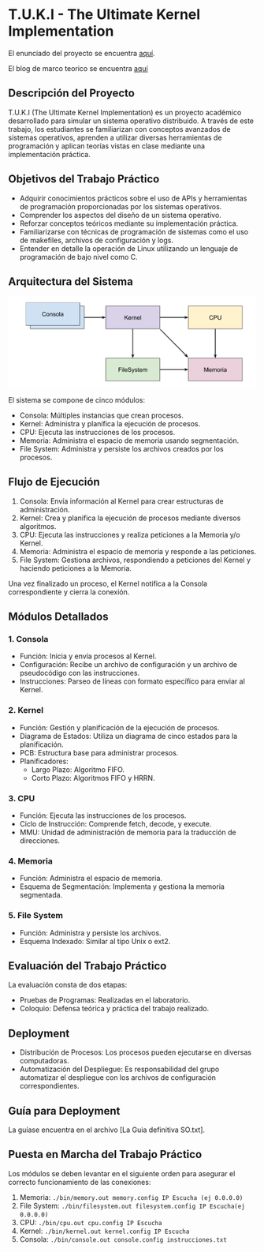 # T.U.K.I - The Ultimate Kernel Implementation

El enunciado del proyecto se encuentra [aquí](https://docs.google.com/document/d/1orfThJsPmMx5uPzbY3wClGhqX8jASMOCUMlWnYAr7cA/edit).

El blog de marco teorico se encuentra [aquí](https://docs.utnso.com.ar/)

## Descripción del Proyecto

T.U.K.I (The Ultimate Kernel Implementation) es un proyecto académico desarrollado para simular un sistema operativo distribuido. A través de este trabajo, los estudiantes se familiarizan con conceptos avanzados de sistemas operativos, aprenden a utilizar diversas herramientas de programación y aplican teorías vistas en clase mediante una implementación práctica.

## Objetivos del Trabajo Práctico

- Adquirir conocimientos prácticos sobre el uso de APIs y herramientas de programación proporcionadas por los sistemas operativos.
- Comprender los aspectos del diseño de un sistema operativo.
- Reforzar conceptos teóricos mediante su implementación práctica.
- Familiarizarse con técnicas de programación de sistemas como el uso de makefiles, archivos de configuración y logs.
- Entender en detalle la operación de Linux utilizando un lenguaje de programación de bajo nivel como C.

## Arquitectura del Sistema

![Arquitectura del Sistema](arquitecturaSO.png)

El sistema se compone de cinco módulos:

- Consola: Múltiples instancias que crean procesos.
- Kernel: Administra y planifica la ejecución de procesos.
- CPU: Ejecuta las instrucciones de los procesos.
- Memoria: Administra el espacio de memoria usando segmentación.
- File System: Administra y persiste los archivos creados por los procesos.

## Flujo de Ejecución

1. Consola: Envía información al Kernel para crear estructuras de administración.
2. Kernel: Crea y planifica la ejecución de procesos mediante diversos algoritmos.
3. CPU: Ejecuta las instrucciones y realiza peticiones a la Memoria y/o Kernel.
4. Memoria: Administra el espacio de memoria y responde a las peticiones.
5. File System: Gestiona archivos, respondiendo a peticiones del Kernel y haciendo peticiones a la Memoria.

Una vez finalizado un proceso, el Kernel notifica a la Consola correspondiente y cierra la conexión.

## Módulos Detallados

### 1. Consola

- Función: Inicia y envía procesos al Kernel.
- Configuración: Recibe un archivo de configuración y un archivo de pseudocódigo con las instrucciones.
- Instrucciones: Parseo de líneas con formato específico para enviar al Kernel.

### 2. Kernel

- Función: Gestión y planificación de la ejecución de procesos.
- Diagrama de Estados: Utiliza un diagrama de cinco estados para la planificación.
- PCB: Estructura base para administrar procesos.
- Planificadores:
  - Largo Plazo: Algoritmo FIFO.
  - Corto Plazo: Algoritmos FIFO y HRRN.

### 3. CPU

- Función: Ejecuta las instrucciones de los procesos.
- Ciclo de Instrucción: Comprende fetch, decode, y execute.
- MMU: Unidad de administración de memoria para la traducción de direcciones.

### 4. Memoria

- Función: Administra el espacio de memoria.
- Esquema de Segmentación: Implementa y gestiona la memoria segmentada.

### 5. File System

- Función: Administra y persiste los archivos.
- Esquema Indexado: Similar al tipo Unix o ext2.

## Evaluación del Trabajo Práctico

La evaluación consta de dos etapas:

- Pruebas de Programas: Realizadas en el laboratorio.
- Coloquio: Defensa teórica y práctica del trabajo realizado.

## Deployment

- Distribución de Procesos: Los procesos pueden ejecutarse en diversas computadoras.
- Automatización del Despliegue: Es responsabilidad del grupo automatizar el despliegue con los archivos de configuración correspondientes.

## Guía para Deployment

La guíase encuentra en el archivo [La Guia definitiva SO.txt].

## Puesta en Marcha del Trabajo Práctico

Los módulos se deben levantar en el siguiente orden para asegurar el correcto funcionamiento de las conexiones:

1. Memoria: `./bin/memory.out memory.config IP Escucha (ej 0.0.0.0)`
2. File System: `./bin/filesystem.out filesystem.config IP Escucha(ej 0.0.0.0)`
3. CPU: `./bin/cpu.out cpu.config IP Escucha`
4. Kernel: `./bin/kernel.out kernel.config IP Escucha`
5. Consola: `./bin/console.out console.config instrucciones.txt`

